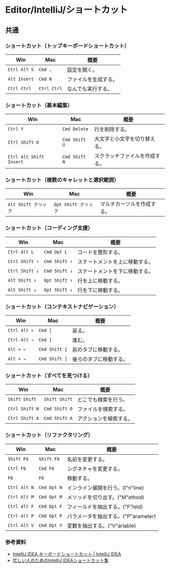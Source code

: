 # Editor/IntelliJ/ショートカット

## 共通

### ショートカット（トップキーボードショートカット）

| Win          | Mac         | 概要         |
|--------------|-------------|------------|
| `Ctrl Alt S` | `Cmd ,`     | 設定を開く。     |
| `Alt Insert` | `Cmd N`     | ファイルを生成する。 |
| `Ctrl Ctrl`  | `Ctrl Ctrl` | なんでも実行する。  |

### ショートカット（基本編集）

| Win                     | Mac           | 概要              |
|-------------------------|---------------|-----------------|
| `Ctrl Y`                | `Cmd Delete`  | 行を削除する。         |
| `Ctrl Shift U`          | `Cmd Shift U` | 大文字と小文字を切り替える。  |
| `Ctrl Alt Shift Insert` | `Cmd Shift N` | スクラッチファイルを作成する。 |

### ショートカット（複数のキャレットと選択範囲）

| Win              | Mac              | 概要            |
|------------------|------------------|---------------|
| `Alt Shift クリック` | `Opt Shift クリック` | マルチカーソルを作成する。 |

### ショートカット（コーディング支援）

| Win            | Mac           | 概要              |
|----------------|---------------|-----------------|
| `Ctrl Alt L`   | `Cmd Opt L`   | コードを整形する。       |
| `Ctrl Shift ↑` | `Cmd Shift ↑` | ステートメントを上に移動する。 |
| `Ctrl Shift ↓` | `Cmd Shift ↓` | ステートメントを下に移動する。 |
| `Alt Shift ↑`  | `Opt Shift ↑` | 行を上に移動する。       |
| `Alt Shift ↓`  | `Opt Shift ↓` | 行を下に移動する。       |

### ショートカット（コンテキストナビゲーション）

| Win          | Mac           | 概要          |
|--------------|---------------|-------------|
| `Ctrl Alt ←` | `Cmd [`       | 戻る。         |
| `Ctrl Alt →` | `Cmd ]`       | 進む。         |
| `Alt + ←`    | `Cmd Shift [` | 前のタブに移動する。  |
| `Alt + →`    | `Cmd Shift ]` | 後ろのタブに移動する。 |

### ショートカット（すべてを見つける）

| Win            | Mac           | 概要          |
|----------------|---------------|-------------|
| `Shift Shift`  | `Shift Shift` | どこでも検索を行う。  |
| `Ctrl Shift N` | `Cmd Shift O` | ファイルを検索する。  |
| `Ctrl Shift A` | `Cmd Shift A` | アクションを検索する。 |

### ショートカット（リファクタリング）

| Win          | Mac         | 概要                       |
|--------------|-------------|--------------------------|
| `Shift F6`   | `Shift F6`  | 名前を変更する。                 |
| `Ctrl F6`    | `Cmd F6`    | シグネチャを変更する。              |
| `F6`         | `F6`        | 移動する。                    |
| `Ctrl Alt N` | `Cmd Opt N` | インライン展開を行う。(I"n"line)    |
| `Ctrl Alt M` | `Cmd Opt M` | メソッドを切り出す。("M"ethod)     |
| `Ctrl Alt F` | `Cmd Opt F` | フィールドを抽出する。("F"ield)     |
| `Ctrl Alt P` | `Cmd Opt P` | パラメータを抽出する。("P"arameter) |
| `Ctrl Alt V` | `Cmd Opt V` | 変数を抽出する。("V"ariable)     |

### 参考資料

- [IntelliJ IDEA キーボードショートカット | IntelliJ IDEA](https://pleiades.io/help/idea/mastering-keyboard-shortcuts.html)
- [忙しい人のためのIntelliJ IDEAショートカット集](https://qiita.com/yoppe/items/f7cbeb825c071691d3f2)
